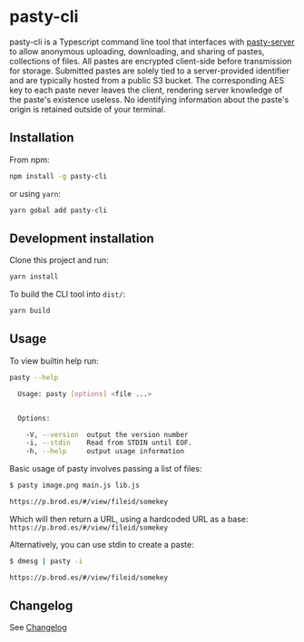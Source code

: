 pasty-cli
====================
pasty-cli is a Typescript command line tool that interfaces with
[pasty-server](https://github.com/brhoades/pasty-server) to allow anonymous uploading,
downloading, and sharing of pastes, collections of files. All pastes are encrypted
client-side before transmission for storage. Submitted pastes are solely tied to a
server-provided identifier and are typically hosted from a public S3 bucket. The
corresponding AES key to each paste never leaves the client, rendering server knowledge of the
paste's existence useless. No identifying information about the paste's origin is
retained outside of your terminal.

Installation
-----------
From npm:

```bash
npm install -g pasty-cli
```

or using `yarn`:

```bash
yarn gobal add pasty-cli
```

Development installation
----------------------------
Clone this project and run:

```bash
yarn install
```

To build the CLI tool into `dist/`:

```bash
yarn build
```

Usage
-----
To view builtin help run:

```bash
pasty --help

  Usage: pasty [options] <file ...>


  Options:

    -V, --version  output the version number
    -i, --stdin    Read from STDIN until EOF.
    -h, --help     output usage information
```

Basic usage of pasty involves passing a list of files:

```bash
$ pasty image.png main.js lib.js

https://p.brod.es/#/view/fileid/somekey
```

Which will then return a URL, using a hardcoded URL as a base: `https://p.brod.es/#/view/fileid/somekey`

Alternatively, you can use stdin to create a paste:

```bash
$ dmesg | pasty -i

https://p.brod.es/#/view/fileid/somekey
```

Changelog
-----------
See [Changelog](CHANGELOG.md)
